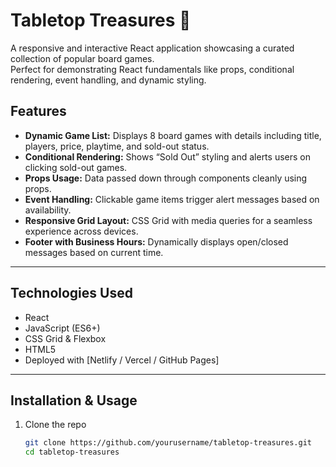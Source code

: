 # Tabletop Treasures 🎲

A responsive and interactive React application showcasing a curated collection of popular board games.  
Perfect for demonstrating React fundamentals like props, conditional rendering, event handling, and dynamic styling.

## Features

- **Dynamic Game List:** Displays 8 board games with details including title, players, price, playtime, and sold-out status.
- **Conditional Rendering:** Shows “Sold Out” styling and alerts users on clicking sold-out games.
- **Props Usage:** Data passed down through components cleanly using props.
- **Event Handling:** Clickable game items trigger alert messages based on availability.
- **Responsive Grid Layout:** CSS Grid with media queries for a seamless experience across devices.
- **Footer with Business Hours:** Dynamically displays open/closed messages based on current time.

---

## Technologies Used

- React
- JavaScript (ES6+)
- CSS Grid & Flexbox
- HTML5
- Deployed with [Netlify / Vercel / GitHub Pages] <!-- Replace accordingly -->

---

## Installation & Usage

1. Clone the repo
   ```bash
   git clone https://github.com/yourusername/tabletop-treasures.git
   cd tabletop-treasures
   ```
